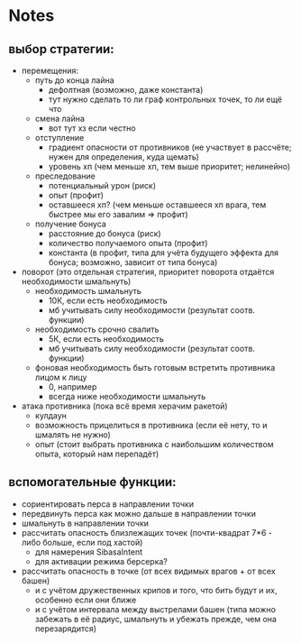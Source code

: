 # Notes

## выбор стратегии:

- перемещения:
	- путь до конца лайна
		- дефолтная (возможно, даже константа)
		- тут нужно сделать то ли граф контрольных точек, то ли ещё что
	- смена лайна
		- вот тут хз если честно
	- отступление
		- градиент опасности от противников (не участвует в рассчёте; нужен для определения, куда щемать)
		- уровень хп (чем меньше хп, тем выше приоритет; нелинейно)
	- преследование
		- потенциальный урон (риск)
		- опыт (профит)
		- оставшееся хп? (чем меньше оставшееся хп врага, тем быстрее мы его завалим => профит)
	- получение бонуса
		- расстояние до бонуса (риск)
		- количество получаемого опыта (профит)
		- константа (в профит, типа для учёта будущего эффекта для бонуса; возможно, зависит от типа бонуса)
- поворот (это отдельная стратегия, приоритет поворота отдаётся необходимости шмальнуть)
	- необходимость шмальнуть
		- 10К, если есть необходимость
		- мб учитывать силу необходимости (результат соотв. функции)
	- необходимость срочно свалить
		- 5К, если есть необходимость
		- мб учитывать силу необходимости (результат соотв. функции)
	- фоновая необходимость быть готовым встретить противника лицом к лицу
		- 0, например
		- всегда ниже необходимости шмальнуть
- атака противника (пока всё время херачим ракетой)
	- кулдаун
	- возможность прицелиться в противника (если её нету, то и шмалять не нужно)
	- опыт (стоит выбрать противника с наибольшим количеством опыта, который нам перепадёт)

## вспомогательные функции:

- сориентировать перса в направлении точки
- передвинуть перса как можно дальше в направлении точки
- шмальнуть в направлении точки
- рассчитать опасность близлежащих точек (почти-квадрат 7*6 - либо больше, если под хастой)
	- для намерения SibasaIntent
	- для активации режима берсерка?
- рассчитать опасность в точке (от всех видимых врагов + от всех башен)
	- и с учётом дружественных крипов и того, что бить будут и их, особенно если они ближе
	- и с учётом интервала между выстрелами башен (типа можно забежать в её радиус, шмальнуть и убежать прежде, чем она перезарядится)
